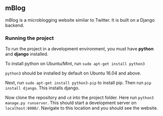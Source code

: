## mBlog

mBlog is a microblogging website similar to Twitter. It is built on a Django backend.


### Running the project

To run the project in a development environment, you must have **python** and **django** installed.

To install python on Ubuntu/Mint, run `sudo apt-get install python3`

`python3` should be installed by default on Ubuntu 16.04 and above.

Next, run `sudo apt-get install python3-pip` to install pip.
Then run `pip install django`. This installs django.


Now clone the repository and `cd` into the project folder. Here run `python3 manage.py runserver`. This should start a  development server on `localhost:8000/`. Navigate to this location and you should see the website.
